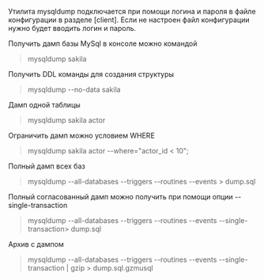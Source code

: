 Утилита mysqldump подключается при помощи логина и пароля в файле конфигурации в разделе [client].
Если не настроен файл конфигурации нужно будет вводить логин и пароль.

Получить дамп базы MySql в консоле можно командой
>mysqldump sakila

Получить DDL команды для создания структуры
>mysqldump --no-data sakila 

Дамп одной таблицы
> mysqldump sakila actor

Ограничить дамп можно условием WHERE
>mysqldump sakila actor --where="actor_id < 10";

Полный дамп всех баз
>mysqldump --all-databases --triggers --routines --events > dump.sql

Полный согласованный дамп можно получить при помощи опции --single-transaction
>mysqldump --all-databases --triggers --routines --events --single-transaction> dump.sql

Архив с дампом
>mysqldump --all-databases --triggers --routines --events --single-transaction | gzip > dump.sql.gzmusql
